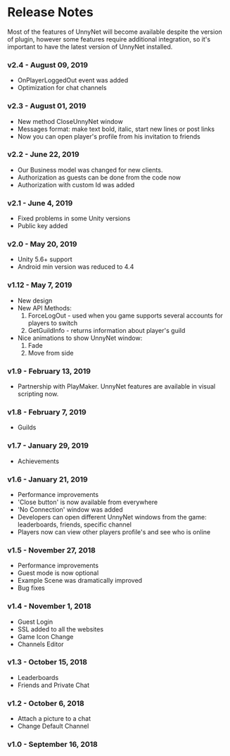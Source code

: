# Release Notes

Most of the features of UnnyNet will become available despite the version of plugin, however some features require additional integration, so it's important to have the latest version of UnnyNet installed.

### v2.4 - August 09, 2019
* OnPlayerLoggedOut event was added
* Optimization for chat channels


### v2.3 - August 01, 2019
* New method CloseUnnyNet window
* Messages format: make text bold, italic, start new lines or post links
* Now you can open player's profile from his invitation to friends


### v2.2 - June 22, 2019
* Our Business model was changed for new clients.
* Authorization as guests can be done from the code now
* Authorization with custom Id was added

### v2.1 - June 4, 2019
* Fixed problems in some Unity versions 
* Public key added

### v2.0 - May 20, 2019
* Unity 5.6+ support  
* Android min version was reduced to 4.4

### v1.12 - May 7, 2019
* New design
* New API Methods:
    1.  ForceLogOut - used when you game supports several accounts for players to switch
    2.  GetGuildInfo - returns information about player's guild 
* Nice animations to show UnnyNet window: 
    1.  Fade
    2.  Move from side

### v1.9 - February 13, 2019
* Partnership with PlayMaker. UnnyNet features are available in visual scripting now.
    
### v1.8 - February 7, 2019
* Guilds
    
### v1.7 - January 29, 2019
* Achievements
    
### v1.6 - January 21, 2019
* Performance improvements
* 'Close button' is now available from everywhere
* 'No Connection' window was added
* Developers can open different UnnyNet windows from the game: leaderboards, friends, specific channel
* Players now can view other players profile's and see who is online
    
### v1.5 - November 27, 2018
* Performance improvements
* Guest mode is now optional
* Example Scene was dramatically improved
* Bug fixes

### v1.4 - November 1, 2018
* Guest Login
* SSL added to all the websites
* Game Icon Change
* Channels Editor

### v1.3 - October 15, 2018
* Leaderboards
* Friends and Private Chat

### v1.2 - October 6, 2018
* Attach a picture to a chat
* Change Default Channel
    
### v1.0 - September 16, 2018
